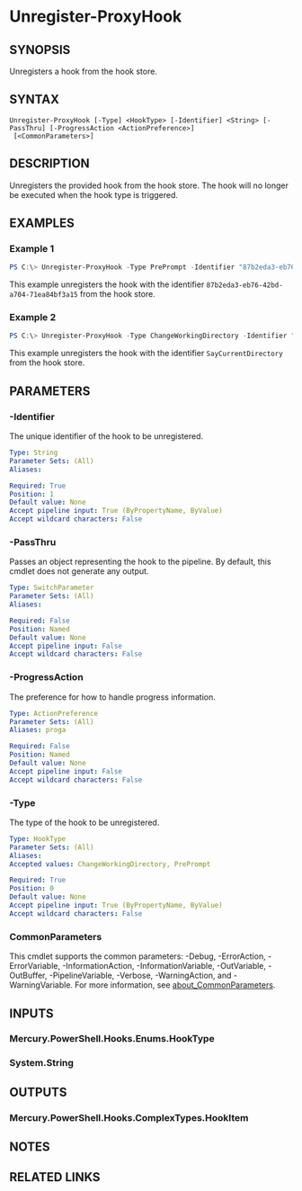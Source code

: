 ﻿---
external help file: Mercury.PowerShell.Hooks.dll-Help.xml
Module Name: Mercury.PowerShell.Hooks
online version: https://go.microsoft.com/fwlink/?LinkID=2097049
schema: 2.0.0
---

# Unregister-ProxyHook

## SYNOPSIS

Unregisters a hook from the hook store.

## SYNTAX

```
Unregister-ProxyHook [-Type] <HookType> [-Identifier] <String> [-PassThru] [-ProgressAction <ActionPreference>]
 [<CommonParameters>]
```

## DESCRIPTION

Unregisters the provided hook from the hook store. The hook will no longer be executed when the hook type is triggered.

## EXAMPLES

### Example 1

```powershell
PS C:\> Unregister-ProxyHook -Type PrePrompt -Identifier "87b2eda3-eb76-42bd-a704-71ea84bf3a15"
```

This example unregisters the hook with the identifier `87b2eda3-eb76-42bd-a704-71ea84bf3a15` from the hook store.

### Example 2

```powershell
PS C:\> Unregister-ProxyHook -Type ChangeWorkingDirectory -Identifier "SayCurrentDirectory"
```

This example unregisters the hook with the identifier `SayCurrentDirectory` from the hook store.

## PARAMETERS

### -Identifier

The unique identifier of the hook to be unregistered.

```yaml
Type: String
Parameter Sets: (All)
Aliases:

Required: True
Position: 1
Default value: None
Accept pipeline input: True (ByPropertyName, ByValue)
Accept wildcard characters: False
```

### -PassThru

Passes an object representing the hook to the pipeline. By default, this cmdlet does not generate any output.

```yaml
Type: SwitchParameter
Parameter Sets: (All)
Aliases:

Required: False
Position: Named
Default value: None
Accept pipeline input: False
Accept wildcard characters: False
```

### -ProgressAction

The preference for how to handle progress information.

```yaml
Type: ActionPreference
Parameter Sets: (All)
Aliases: proga

Required: False
Position: Named
Default value: None
Accept pipeline input: False
Accept wildcard characters: False
```

### -Type

The type of the hook to be unregistered.

```yaml
Type: HookType
Parameter Sets: (All)
Aliases:
Accepted values: ChangeWorkingDirectory, PrePrompt

Required: True
Position: 0
Default value: None
Accept pipeline input: True (ByPropertyName, ByValue)
Accept wildcard characters: False
```

### CommonParameters
This cmdlet supports the common parameters: -Debug, -ErrorAction, -ErrorVariable, -InformationAction, -InformationVariable, -OutVariable, -OutBuffer, -PipelineVariable, -Verbose, -WarningAction, and -WarningVariable. For more information, see [about_CommonParameters](http://go.microsoft.com/fwlink/?LinkID=113216).

## INPUTS

### Mercury.PowerShell.Hooks.Enums.HookType
### System.String
## OUTPUTS

### Mercury.PowerShell.Hooks.ComplexTypes.HookItem
## NOTES

## RELATED LINKS

